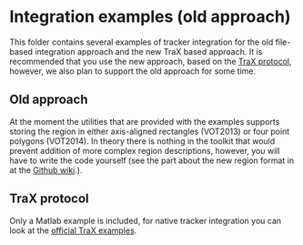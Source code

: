 Integration examples (old approach)
===================================

This folder contains several examples of tracker integration for the old file-based integration approach and the new TraX based approach. It is recommended that you use the new approach, based on the [TraX protocol](https://github.com/lukacu/trax/), however, we also plan to support the old approach for some time.

Old approach
------------

At the moment the utilities that are provided with the examples supports storing the region in either axis-aligned rectangles (VOT2013) or four point polygons (VOT2014). In theory there is nothing in the toolkit that would prevent addition of more complex region descriptions, however, you will have to write the code yourself (see the part about the new region format in at the [Github wiki](https://github.com/vicoslab/vot-toolkit/wiki).).

TraX protocol
-------------

Only a Matlab example is included, for native tracker integration you can look at the [official TraX examples](https://github.com/lukacu/trax/tree/master/trackers).
